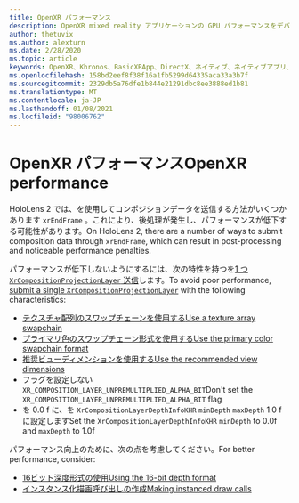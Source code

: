 ```yaml
---
title: OpenXR パフォーマンス
description: OpenXR mixed reality アプリケーションの GPU パフォーマンスをデバッグする方法について説明します。
author: thetuvix
ms.author: alexturn
ms.date: 2/28/2020
ms.topic: article
keywords: OpenXR、Khronos、BasicXRApp、DirectX、ネイティブ、ネイティブアプリ、カスタムエンジン、ミドルウェア、パフォーマンス、最適化、GPU デバッグ、RenderDoc、PIX
ms.openlocfilehash: 158bd2eef8f38f16a1fb5299d64335aca33a3b7f
ms.sourcegitcommit: 2329db5a76dfe1b844e21291dbc8ee3888ed1b81
ms.translationtype: MT
ms.contentlocale: ja-JP
ms.lasthandoff: 01/08/2021
ms.locfileid: "98006762"
---
```

# <a name="openxr-performance"></a><span data-ttu-id="2e1ae-104">OpenXR パフォーマンス</span><span class="sxs-lookup"><span data-stu-id="2e1ae-104">OpenXR performance</span></span>

<span data-ttu-id="2e1ae-105">HoloLens 2 では、を使用してコンポジションデータを送信する方法がいくつかあります `xrEndFrame` 。これにより、後処理が発生し、パフォーマンスが低下する可能性があります。</span><span class="sxs-lookup"><span data-stu-id="2e1ae-105">On HoloLens 2, there are a number of ways to submit composition data through `xrEndFrame`, which can result in post-processing and noticeable performance penalties.</span></span>

<span data-ttu-id="2e1ae-106">パフォーマンスが低下しないようにするには、次の特性を持つを[1 つ `XrCompositionProjectionLayer` 送信](openxr-best-practices.md#use-a-single-projection-layer)します。</span><span class="sxs-lookup"><span data-stu-id="2e1ae-106">To avoid poor performance, [submit a single `XrCompositionProjectionLayer`](openxr-best-practices.md#use-a-single-projection-layer) with the following characteristics:</span></span>

* [<span data-ttu-id="2e1ae-107">テクスチャ配列のスワップチェーンを使用する</span><span class="sxs-lookup"><span data-stu-id="2e1ae-107">Use a texture array swapchain</span></span>](openxr-best-practices.md#render-with-texture-array-and-vprt)
* [<span data-ttu-id="2e1ae-108">プライマリ色のスワップチェーン形式を使用する</span><span class="sxs-lookup"><span data-stu-id="2e1ae-108">Use the primary color swapchain format</span></span>](openxr-best-practices.md#select-a-swapchain-format)
* [<span data-ttu-id="2e1ae-109">推奨ビューディメンションを使用する</span><span class="sxs-lookup"><span data-stu-id="2e1ae-109">Use the recommended view dimensions</span></span>](openxr-best-practices.md#render-with-recommended-rendering-parameters-and-frame-timing)
* <span data-ttu-id="2e1ae-110">フラグを設定しない `XR_COMPOSITION_LAYER_UNPREMULTIPLIED_ALPHA_BIT`</span><span class="sxs-lookup"><span data-stu-id="2e1ae-110">Don't set the `XR_COMPOSITION_LAYER_UNPREMULTIPLIED_ALPHA_BIT` flag</span></span>
* <span data-ttu-id="2e1ae-111">を 0.0 f に、を `XrCompositionLayerDepthInfoKHR` `minDepth` `maxDepth` 1.0 f に設定します</span><span class="sxs-lookup"><span data-stu-id="2e1ae-111">Set the `XrCompositionLayerDepthInfoKHR` `minDepth` to 0.0f and `maxDepth` to 1.0f</span></span>

<span data-ttu-id="2e1ae-112">パフォーマンス向上のために、次の点を考慮してください。</span><span class="sxs-lookup"><span data-stu-id="2e1ae-112">For better performance, consider:</span></span>

* [<span data-ttu-id="2e1ae-113">16ビット深度形式の使用</span><span class="sxs-lookup"><span data-stu-id="2e1ae-113">Using the 16-bit depth format</span></span>](openxr-best-practices.md#choose-a-reasonable-depth-range)
* [<span data-ttu-id="2e1ae-114">インスタンス化描画呼び出しの作成</span><span class="sxs-lookup"><span data-stu-id="2e1ae-114">Making instanced draw calls</span></span>](openxr-best-practices.md#render-with-texture-array-and-vprt)
